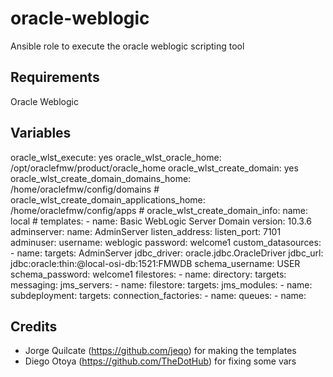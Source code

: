 oracle-weblogic
===============

Ansible role to execute the oracle weblogic scripting tool

Requirements
------------

Oracle Weblogic

Variables 
---------

  oracle_wlst_execute: yes
  oracle_wlst_oracle_home: /opt/oraclefmw/product/oracle_home
  oracle_wlst_create_domain: yes
  oracle_wlst_create_domain_domains_home: /home/oraclefmw/config/domains #
  oracle_wlst_create_domain_applications_home: /home/oraclefmw/config/apps #
  oracle_wlst_create_domain_info:
    name: local #
    templates:
      -
        name: Basic WebLogic Server Domain
        version: 10.3.6
    adminserver:
      name: AdminServer
      listen_address:
      listen_port: 7101
    adminuser:
      username: weblogic
      password: welcome1
    custom_datasources:
      -
        name: 
        targets: AdminServer
        jdbc_driver: oracle.jdbc.OracleDriver
        jdbc_url: jdbc:oracle:thin:@local-osi-db:1521:FMWDB
        schema_username: USER
        schema_password: welcome1
    filestores:
        -
          name: 
          directory: 
          targets: 
    messaging:
      jms_servers:
        -
          name: 
          filestore: 
          targets: 
          jms_modules:
            -
              name: 
              subdeployment: 
              targets: 
              connection_factories:
                -
                  name: 
              queues:
                -
                  name: 


Credits
-----------

- Jorge Quilcate (https://github.com/jeqo) for making the templates
- Diego Otoya (https://github.com/TheDotHub) for fixing some vars
